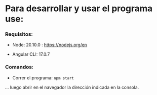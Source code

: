 # Para desarrollar y usar el programa use:

### Requisitos:
- Node: 20.10.0 : https://nodejs.org/en

- Angular CLI: 17.0.7


### Comandos:

- Correr el programa:
    ```npm start```

... luego abrir en el navegador la dirección indicada en la consola.
